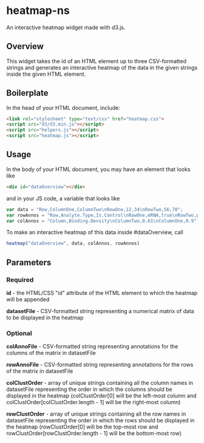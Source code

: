 # heatmap-ns
An interactive heatmap widget made with d3.js.

## Overview
This widget takes the id of an HTML element up to three CSV-formatted strings and generates an
interactive heatmap of the data in the given strings inside the given HTML element.

## Boilerplate
In the head of your HTML document, include:
```html
<link rel="stylesheet" type="text/css" href="heatmap.css">
<script src="d3/d3.min.js"></script>
<script src="helpers.js"></script>
<script src="heatmap.js"></script>
```

## Usage
In the body of your HTML document, you may have an element that looks like
```html
<div id="dataOverview"></div>
```
and in your JS code, a variable that looks like
```js
var data = "Row,ColumnOne,ColumnTwo\nRowOne,12,34\nRowTwo,56,78";
var rowAnnos = "Row,Analyte.Type,Is.Control\nRowOne,mRNA,true\nRowTwo,protein,false";
var colAnnos = "Column,Binding.Density\nColumnTwo,0.61\nColumnOne,0.9";
```
To make an interactive heatmap of this data inside #dataOverview, call
```js
heatmap("dataOverview", data, colAnnos, rowAnnos)
```

## Parameters

### Required
<b>id</b> - the HTML/CSS "id" attribute of the HTML element to which the heatmap will be appended

<b>datasetFile</b> - CSV-formatted string representing a numerical matrix of data to be displayed in the heatmap

### Optional
<b>colAnnoFile</b> - CSV-formatted string representing annotations for the columns of the matrix in datasetFile

<b>rowAnnoFile</b> - CSV-formatted string representing annotations for the rows of the matrix in datasetFile

<b>colClustOrder</b> - array of unique strings containing all the column names in datasetFile representing the order in which the columns should be displayed in the heatmap (colClustOrder[0] will be the left-most column and colClustOrder[colClustOrder.length - 1] will be the right-most column)

<b>rowClustOrder</b> - array of unique strings containing all the row names in datasetFile representing the order in which the rows should be displayed in the heatmap (rowClustOrder[0] will be the top-most row and rowClustOrder[rowClustOrder.length - 1] will be the bottom-most row)
